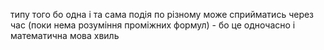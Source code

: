 типу того бо одна і та сама подія по різному  може сприйматись через час (поки нема розуміння проміжних формул) - бо це одночасно і математична мова хвиль